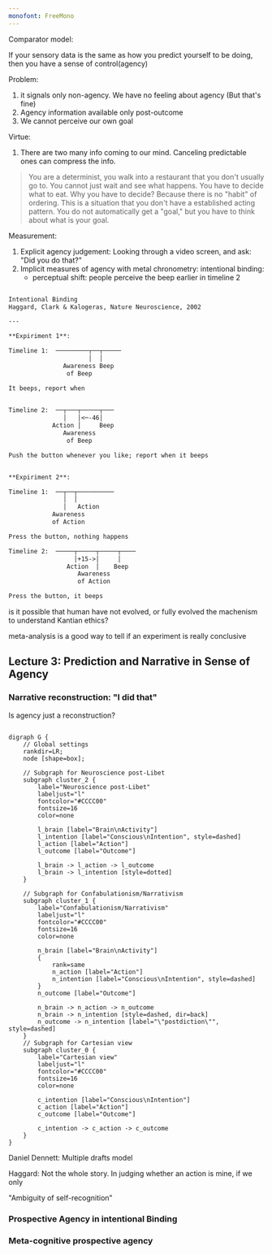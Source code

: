 ```yaml
---
monofont: FreeMono
---
```



Comparator model:

If your sensory data is the same as how you predict yourself to be doing, then you have a sense of control(agency)

Problem:

1. it signals only non-agency. We have no feeling about agency (But that's fine)
2. Agency information available only post-outcome
3. We cannot perceive our own goal

Virtue:

1. There are two many info coming to our mind. Canceling predictable ones can compress the info.

> You are a determinist, you walk into a restaurant that you don't usually go to. You cannot just wait and see what happens. You have to decide what to eat. Why you have to decide? Because there is no "habit" of ordering. This is a situation that you don't have a established acting pattern. You do not automatically get a "goal," but you have to think about what is your goal.

Measurement:

1. Explicit agency judgement: Looking through a video screen, and ask: "Did you do that?"
2. Implicit measures of agency with metal chronometry: intentional binding:
	- perceptual shift: people perceive the beep earlier in timeline 2

```markdown

Intentional Binding
Haggard, Clark & Kalogeras, Nature Neuroscience, 2002

---

**Expiriment 1**:

Timeline 1:  ─────────┬──┬─────
                      │  │
               Awareness Beep
                of Beep

It beeps, report when

                   
Timeline 2:  ──┬───┬─────┬───
               │   │<─-46│
            Action │     Beep
               Awareness
                of Beep

Push the button whenever you like; report when it beeps


**Expiriment 2**:

Timeline 1:  ──┬──┬──────────
               │  │
               │   Action
            Awareness 
            of Action  

Press the button, nothing happens

Timeline 2:  ─────┬─────┬─────┬────
                  │+15->│     │
                Action  │    Beep
                   Awareness
                   of Action

Press the button, it beeps

```




is it possible that human have not evolved, or fully evolved the machenism to understand Kantian ethics?


meta-analysis is a good way to tell if an experiment is really conclusive
## Lecture 3: Prediction and Narrative in Sense of Agency

### Narrative reconstruction: "I did that"
Is agency just a reconstruction?

```graphviz {caption="aa" width="10cm"}

digraph G {
    // Global settings
    rankdir=LR;
    node [shape=box];
    
    // Subgraph for Neuroscience post-Libet
    subgraph cluster_2 {
        label="Neuroscience post-Libet"
        labeljust="l"
        fontcolor="#CCCC00"
        fontsize=16
        color=none
        
        l_brain [label="Brain\nActivity"]
        l_intention [label="Conscious\nIntention", style=dashed]
        l_action [label="Action"]
        l_outcome [label="Outcome"]
        
        l_brain -> l_action -> l_outcome
        l_brain -> l_intention [style=dotted]
    }
    
    // Subgraph for Confabulationism/Narrativism
    subgraph cluster_1 {
        label="Confabulationism/Narrativism"
        labeljust="l"
        fontcolor="#CCCC00"
        fontsize=16
        color=none
        
        n_brain [label="Brain\nActivity"]
        {
	        rank=same
	        n_action [label="Action"]
	        n_intention [label="Conscious\nIntention", style=dashed]
	    }
        n_outcome [label="Outcome"]
        
        n_brain -> n_action -> n_outcome
        n_brain -> n_intention [style=dashed, dir=back]
        n_outcome -> n_intention [label="\"postdiction\"", style=dashed]
    }
	// Subgraph for Cartesian view
    subgraph cluster_0 {
        label="Cartesian view"
        labeljust="l"
        fontcolor="#CCCC00"
        fontsize=16
        color=none
        
        c_intention [label="Conscious\nIntention"]
        c_action [label="Action"]
        c_outcome [label="Outcome"]
        
        c_intention -> c_action -> c_outcome
    }
}

```
Daniel Dennett: Multiple drafts model

Haggard: Not the whole story. In judging whether an action is mine, if we only 

"Ambiguity of self-recognition"


### Prospective Agency in intentional Binding


### Meta-cognitive prospective agency
